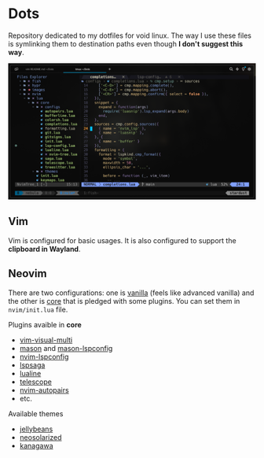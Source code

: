 # Dots
Repository dedicated to my dotfiles for void linux. The way I use these files is symlinking
them to destination paths even though **I don't suggest this way**.

![nvim-tmux](https://github.com/nebulaw/dots/blob/main/images/nvim-tmux.png)

## Vim
Vim is configured for basic usages. It is also configured to support the **clipboard
in Wayland**.

## Neovim
There are two configurations: one is [vanilla](https://github.com/nebulaw/dots/tree/main/nvim/lua/vanila)
(feels like advanced vanilla) and the other is [core](https://github.com/nebulaw/dots/tree/main/nvim/lua/core) that
is pledged with some plugins. You can set them in ``nvim/init.lua`` file.

Plugins avaible in **core**
* [vim-visual-multi](https://github.com/mg979/vim-visual-multi)
* [mason](https://github.com/williamboman/mason.nvim) and [mason-lspconfig](https://github.com/williamboman/mason-lspconfig.nvim)
* [nvim-lspconfig](https://github.com/neovim/nvim-lspconfig)
* [lspsaga](https://github.com/glepnir/lspsaga.nvim)
* [lualine](https://github.com/nvim-lualine/lualine.nvim)
* [telescope](https://github.com/nvim-telescope/telescope.nvim)
* [nvim-autopairs](https://github.com/windwp/nvim-autopairs)
* etc.

Available themes
* [jellybeans](https://github.com/metalelf0/jellybeans-nvim)
* [neosolarized](https://github.com/svrana/neosolarized.nvim)
* [kanagawa](https://github.com/rebelot/kanagawa.nvim)

